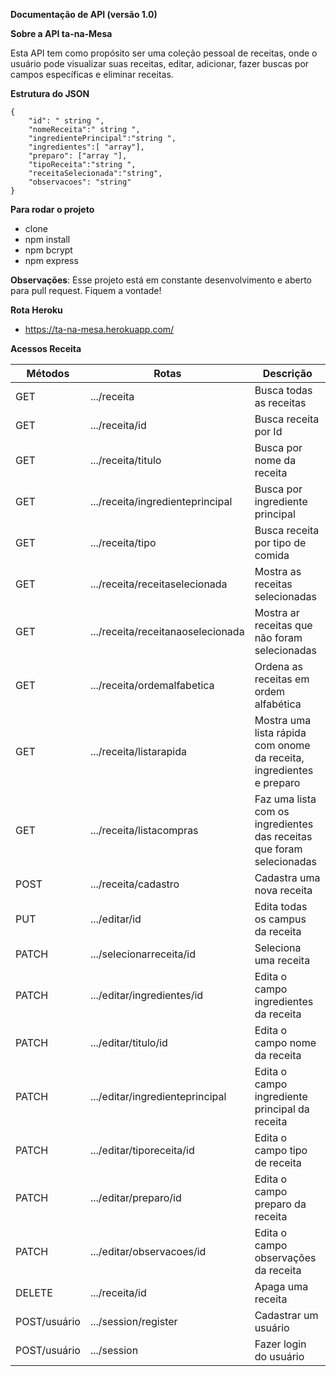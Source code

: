 <b>Documentação de API (versão 1.0)</b>

<b>Sobre a API ta-na-Mesa</b>

Esta API tem como propósito ser uma coleção pessoal de
receitas, onde o usuário pode visualizar suas receitas, editar, adicionar,
fazer buscas por campos específicas e eliminar receitas.

<b>Estrutura do JSON</b>


    {
        "id": " string ",
        "nomeReceita":" string ",
        "ingredientePrincipal":"string ",
        "ingredientes":[ "array"],
        "preparo": ["array "],
        "tipoReceita":"string ",
        "receitaSelecionada":"string",
        "observacoes": "string"
    }



<b>Para rodar o projeto</b>

- clone
- npm install
- npm bcrypt
- npm express

<b>Observações</b>:
Esse projeto está em constante desenvolvimento e aberto para pull request. Fiquem a vontade!

<b>Rota Heroku</b>

- https://ta-na-mesa.herokuapp.com/

<b>Acessos Receita</b>
 
| <b>Métodos</b> | <b>Rotas</b> | <b>Descrição</b> |
|----------------|--------------|------------------|
| GET | .../receita | Busca todas as receitas |
| GET | .../receita/id | Busca receita por Id |
| GET | .../receita/titulo | Busca por nome da receita |
| GET | .../receita/ingredienteprincipal | Busca por ingrediente principal |
| GET | .../receita/tipo | Busca receita por tipo de comida |
| GET | .../receita/receitaselecionada | Mostra as receitas selecionadas |
| GET | .../receita/receitanaoselecionada | Mostra ar receitas que não foram selecionadas |
| GET | .../receita/ordemalfabetica |Ordena as receitas em ordem alfabética |
| GET | .../receita/listarapida |Mostra uma lista rápida com onome da receita, ingredientes e preparo|
| GET | .../receita/listacompras |Faz uma lista com os ingredientes das receitas que foram selecionadas |
| POST | .../receita/cadastro | Cadastra uma nova receita |
| PUT | .../editar/id | Edita todas os campus da receita |
| PATCH | .../selecionarreceita/id | Seleciona uma receita |
| PATCH | .../editar/ingredientes/id |Edita o campo ingredientes da receita |
| PATCH | .../editar/titulo/id | Edita o campo nome da receita |
| PATCH | .../editar/ingredienteprincipal |Edita o campo ingrediente principal da receita |
| PATCH | .../editar/tiporeceita/id | Edita o campo tipo de receita |
| PATCH | .../editar/preparo/id | Edita o campo preparo da receita |
| PATCH | .../editar/observacoes/id | Edita o campo observações da receita |
| DELETE | .../receita/id | Apaga uma receita |
| POST/usuário | .../session/register | Cadastrar um usuário |
| POST/usuário | .../session | Fazer login do usuário |


